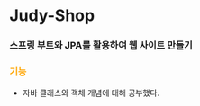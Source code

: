 # Judy-Shop
### 스프링 부트와 JPA를 활용하여 웹 사이트 만들기  
### <span style="color:orange">기능</span>
- 자바 클래스와 객체 개념에 대해 공부했다. 
